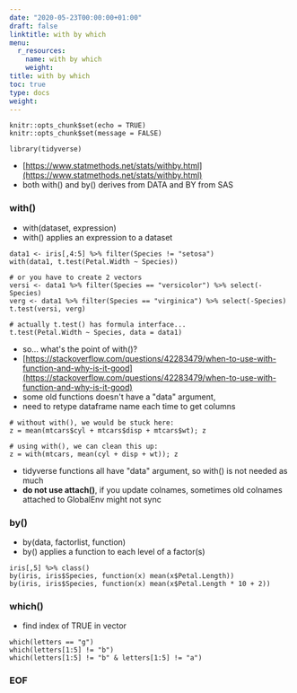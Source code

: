 ```yaml
---
date: "2020-05-23T00:00:00+01:00"
draft: false
linktitle: with by which
menu:
  r_resources:
    name: with by which
    weight:
title: with by which
toc: true
type: docs
weight:
---
```


<!--
1. replace r_resource with dir in /content/subdir/ e.g. r_resources
2. replace 2020-05-23 with YYYY-MM-DD e.g. 2020-05-20
3. replace with by which with page name e.g. dplyr
4. replace  with weight e.g. 20
-->

```{r setup, include=FALSE}
knitr::opts_chunk$set(echo = TRUE)
knitr::opts_chunk$set(message = FALSE)
```

```{r, results="hide"}
library(tidyverse)
```

- [https://www.statmethods.net/stats/withby.html](https://www.statmethods.net/stats/withby.html)
- both with() and by() derives from DATA and BY from SAS  

### with()
- with(dataset, expression)
- with() applies an expression to a dataset
```{r}
data1 <- iris[,4:5] %>% filter(Species != "setosa")
with(data1, t.test(Petal.Width ~ Species))

# or you have to create 2 vectors
versi <- data1 %>% filter(Species == "versicolor") %>% select(-Species)
verg <- data1 %>% filter(Species == "virginica") %>% select(-Species)
t.test(versi, verg)

# actually t.test() has formula interface...
t.test(Petal.Width ~ Species, data = data1)
```

- so... what's the point of with()?  
- [https://stackoverflow.com/questions/42283479/when-to-use-with-function-and-why-is-it-good](https://stackoverflow.com/questions/42283479/when-to-use-with-function-and-why-is-it-good)
- some old functions doesn't have a "data" argument,  
- need to retype dataframe name each time to get columns
```{r}
# without with(), we would be stuck here:
z = mean(mtcars$cyl + mtcars$disp + mtcars$wt); z

# using with(), we can clean this up:
z = with(mtcars, mean(cyl + disp + wt)); z
```

- tidyverse functions all have "data" argument, so with() is not needed as much  
- **do not use attach()**, if you update colnames, sometimes old colnames attached to GlobalEnv might not sync  

### by()
- by(data, factorlist, function)  
- by() applies a function to each level of a factor(s)  
```{r}
iris[,5] %>% class()
by(iris, iris$Species, function(x) mean(x$Petal.Length))
by(iris, iris$Species, function(x) mean(x$Petal.Length * 10 + 2))
```

### which()
- find index of TRUE in vector
```{r}
which(letters == "g")
which(letters[1:5] != "b")
which(letters[1:5] != "b" & letters[1:5] != "a")
```

### EOF